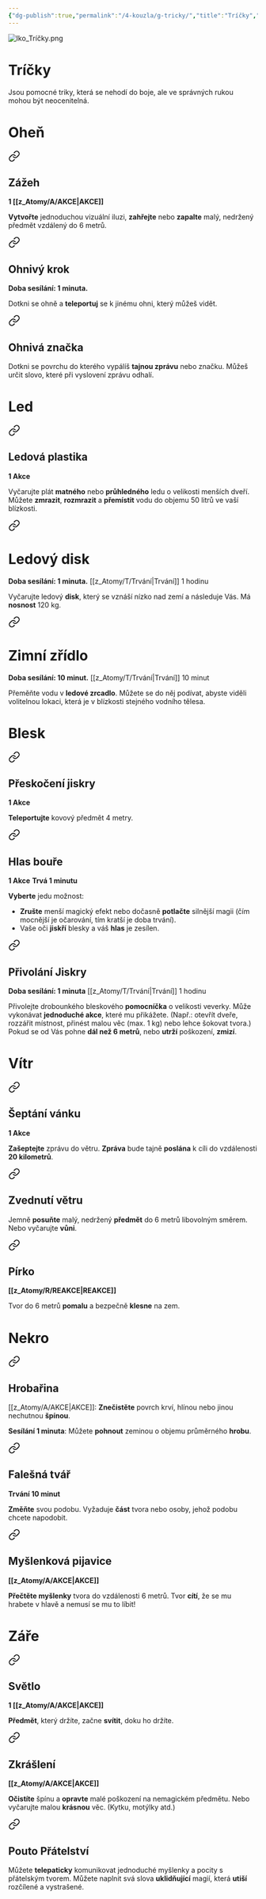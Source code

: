 ```yaml
---
{"dg-publish":true,"permalink":"/4-kouzla/g-tricky/","title":"Tríčky","noteIcon":""}
---
```


![Iko_Tríčky.png](/img/user/z_img/Iko_Tr%C3%AD%C4%8Dky.png)

# Tríčky
Jsou pomocné triky, která se nehodí do boje, ale ve správných rukou mohou být neocenitelná.

# Oheň

<div class="transclusion internal-embed is-loaded"><a class="markdown-embed-link" href="/z-atomy/z/zazeh/" aria-label="Open link"><svg xmlns="http://www.w3.org/2000/svg" width="24" height="24" viewBox="0 0 24 24" fill="none" stroke="currentColor" stroke-width="2" stroke-linecap="round" stroke-linejoin="round" class="svg-icon lucide-link"><path d="M10 13a5 5 0 0 0 7.54.54l3-3a5 5 0 0 0-7.07-7.07l-1.72 1.71"></path><path d="M14 11a5 5 0 0 0-7.54-.54l-3 3a5 5 0 0 0 7.07 7.07l1.71-1.71"></path></svg></a><div class="markdown-embed">




## Zážeh
**1 [[z_Atomy/A/AKCE\|AKCE]]**

**Vytvořte** jednoduchou vizuální iluzi, **zahřejte** nebo **zapalte** malý, nedržený předmět vzdálený do 6 metrů.

</div></div>


<div class="transclusion internal-embed is-loaded"><a class="markdown-embed-link" href="/z-atomy/o/ohnivy-krok/" aria-label="Open link"><svg xmlns="http://www.w3.org/2000/svg" width="24" height="24" viewBox="0 0 24 24" fill="none" stroke="currentColor" stroke-width="2" stroke-linecap="round" stroke-linejoin="round" class="svg-icon lucide-link"><path d="M10 13a5 5 0 0 0 7.54.54l3-3a5 5 0 0 0-7.07-7.07l-1.72 1.71"></path><path d="M14 11a5 5 0 0 0-7.54-.54l-3 3a5 5 0 0 0 7.07 7.07l1.71-1.71"></path></svg></a><div class="markdown-embed">




## Ohnivý krok
**Doba sesílání: 1 minuta.** 

Dotkni se ohně a **teleportuj** se k jinému ohni, který můžeš vidět.

</div></div>


<div class="transclusion internal-embed is-loaded"><a class="markdown-embed-link" href="/z-atomy/o/ohniva-znacka/" aria-label="Open link"><svg xmlns="http://www.w3.org/2000/svg" width="24" height="24" viewBox="0 0 24 24" fill="none" stroke="currentColor" stroke-width="2" stroke-linecap="round" stroke-linejoin="round" class="svg-icon lucide-link"><path d="M10 13a5 5 0 0 0 7.54.54l3-3a5 5 0 0 0-7.07-7.07l-1.72 1.71"></path><path d="M14 11a5 5 0 0 0-7.54-.54l-3 3a5 5 0 0 0 7.07 7.07l1.71-1.71"></path></svg></a><div class="markdown-embed">




## Ohnivá značka

Dotkni se povrchu do kterého vypálíš **tajnou zprávu** nebo značku. Můžeš určit slovo, které při vyslovení zprávu odhalí.

</div></div>


# Led

<div class="transclusion internal-embed is-loaded"><a class="markdown-embed-link" href="/z-atomy/l/ledova-plastika/" aria-label="Open link"><svg xmlns="http://www.w3.org/2000/svg" width="24" height="24" viewBox="0 0 24 24" fill="none" stroke="currentColor" stroke-width="2" stroke-linecap="round" stroke-linejoin="round" class="svg-icon lucide-link"><path d="M10 13a5 5 0 0 0 7.54.54l3-3a5 5 0 0 0-7.07-7.07l-1.72 1.71"></path><path d="M14 11a5 5 0 0 0-7.54-.54l-3 3a5 5 0 0 0 7.07 7.07l1.71-1.71"></path></svg></a><div class="markdown-embed">




## Ledová plastika
**1 Akce**

Vyčarujte plát **matného** nebo **průhledného** ledu o velikosti menších dveří. Můžete **zmrazit**, **rozmrazit** a **přemístit** vodu do objemu 50 litrů ve vaší blízkosti.

</div></div>


<div class="transclusion internal-embed is-loaded"><a class="markdown-embed-link" href="/z-atomy/l/ledovy-disk/" aria-label="Open link"><svg xmlns="http://www.w3.org/2000/svg" width="24" height="24" viewBox="0 0 24 24" fill="none" stroke="currentColor" stroke-width="2" stroke-linecap="round" stroke-linejoin="round" class="svg-icon lucide-link"><path d="M10 13a5 5 0 0 0 7.54.54l3-3a5 5 0 0 0-7.07-7.07l-1.72 1.71"></path><path d="M14 11a5 5 0 0 0-7.54-.54l-3 3a5 5 0 0 0 7.07 7.07l1.71-1.71"></path></svg></a><div class="markdown-embed">




# Ledový disk
**Doba sesílání: 1 minuta.** 
[[z_Atomy/T/Trvání\|Trvání]] 1 hodinu

Vyčarujte ledový **disk**, který se vznáší nízko nad zemí a následuje Vás. 
Má **nosnost** 120 kg.

</div></div>


<div class="transclusion internal-embed is-loaded"><a class="markdown-embed-link" href="/z-atomy/z/zimni-zridlo/" aria-label="Open link"><svg xmlns="http://www.w3.org/2000/svg" width="24" height="24" viewBox="0 0 24 24" fill="none" stroke="currentColor" stroke-width="2" stroke-linecap="round" stroke-linejoin="round" class="svg-icon lucide-link"><path d="M10 13a5 5 0 0 0 7.54.54l3-3a5 5 0 0 0-7.07-7.07l-1.72 1.71"></path><path d="M14 11a5 5 0 0 0-7.54-.54l-3 3a5 5 0 0 0 7.07 7.07l1.71-1.71"></path></svg></a><div class="markdown-embed">




# Zimní zřídlo
**Doba sesílání: 10 minut.** 
[[z_Atomy/T/Trvání\|Trvání]] 10 minut

Přeměňte vodu v **ledové zrcadlo**. Můžete se do něj podívat, abyste viděli volitelnou lokaci, která je v blízkosti stejného vodního tělesa.

</div></div>


# Blesk

<div class="transclusion internal-embed is-loaded"><a class="markdown-embed-link" href="/z-atomy/p/preskoceni-jiskry/" aria-label="Open link"><svg xmlns="http://www.w3.org/2000/svg" width="24" height="24" viewBox="0 0 24 24" fill="none" stroke="currentColor" stroke-width="2" stroke-linecap="round" stroke-linejoin="round" class="svg-icon lucide-link"><path d="M10 13a5 5 0 0 0 7.54.54l3-3a5 5 0 0 0-7.07-7.07l-1.72 1.71"></path><path d="M14 11a5 5 0 0 0-7.54-.54l-3 3a5 5 0 0 0 7.07 7.07l1.71-1.71"></path></svg></a><div class="markdown-embed">




## Přeskočení jiskry
**1 Akce** 

**Teleportujte** kovový předmět 4 metry.

</div></div>


<div class="transclusion internal-embed is-loaded"><a class="markdown-embed-link" href="/z-atomy/h/hlas-boure/" aria-label="Open link"><svg xmlns="http://www.w3.org/2000/svg" width="24" height="24" viewBox="0 0 24 24" fill="none" stroke="currentColor" stroke-width="2" stroke-linecap="round" stroke-linejoin="round" class="svg-icon lucide-link"><path d="M10 13a5 5 0 0 0 7.54.54l3-3a5 5 0 0 0-7.07-7.07l-1.72 1.71"></path><path d="M14 11a5 5 0 0 0-7.54-.54l-3 3a5 5 0 0 0 7.07 7.07l1.71-1.71"></path></svg></a><div class="markdown-embed">




## Hlas bouře
**1 Akce**
**Trvá 1 minutu**

**Vyberte** jedu možnost:
- **Zrušte** menší magický efekt nebo dočasně **potlačte** silnější magii (čím mocnější je očarování, tím kratší je doba trvání).
- Vaše oči **jiskří** blesky a váš **hlas** je zesílen.

</div></div>


<div class="transclusion internal-embed is-loaded"><a class="markdown-embed-link" href="/z-atomy/p/privolani-jiskry/" aria-label="Open link"><svg xmlns="http://www.w3.org/2000/svg" width="24" height="24" viewBox="0 0 24 24" fill="none" stroke="currentColor" stroke-width="2" stroke-linecap="round" stroke-linejoin="round" class="svg-icon lucide-link"><path d="M10 13a5 5 0 0 0 7.54.54l3-3a5 5 0 0 0-7.07-7.07l-1.72 1.71"></path><path d="M14 11a5 5 0 0 0-7.54-.54l-3 3a5 5 0 0 0 7.07 7.07l1.71-1.71"></path></svg></a><div class="markdown-embed">




## Přivolání Jiskry
**Doba sesílání: 1 minuta** 
[[z_Atomy/T/Trvání\|Trvání]] 1 hodinu

Přivolejte drobounkého bleskového **pomocníčka** o velikosti veverky. Může vykonávat **jednoduché akce**, které mu přikážete. (Např.: otevřít dveře, rozzářit místnost, přinést malou věc (max. 1 kg) nebo lehce šokovat tvora.)
Pokud se od Vás pohne **dál než 6 metrů**, nebo **utrží** poškození, **zmizí**.

</div></div>


# Vítr

<div class="transclusion internal-embed is-loaded"><a class="markdown-embed-link" href="/z-atomy/s/septani-vanku/" aria-label="Open link"><svg xmlns="http://www.w3.org/2000/svg" width="24" height="24" viewBox="0 0 24 24" fill="none" stroke="currentColor" stroke-width="2" stroke-linecap="round" stroke-linejoin="round" class="svg-icon lucide-link"><path d="M10 13a5 5 0 0 0 7.54.54l3-3a5 5 0 0 0-7.07-7.07l-1.72 1.71"></path><path d="M14 11a5 5 0 0 0-7.54-.54l-3 3a5 5 0 0 0 7.07 7.07l1.71-1.71"></path></svg></a><div class="markdown-embed">




## Šeptání vánku
**1 Akce**

**Zašeptejte** zprávu do větru. **Zpráva** bude tajně **poslána** k cíli do vzdálenosti **20 kilometrů**.

</div></div>


<div class="transclusion internal-embed is-loaded"><a class="markdown-embed-link" href="/z-atomy/z/zvednuti-vetru/" aria-label="Open link"><svg xmlns="http://www.w3.org/2000/svg" width="24" height="24" viewBox="0 0 24 24" fill="none" stroke="currentColor" stroke-width="2" stroke-linecap="round" stroke-linejoin="round" class="svg-icon lucide-link"><path d="M10 13a5 5 0 0 0 7.54.54l3-3a5 5 0 0 0-7.07-7.07l-1.72 1.71"></path><path d="M14 11a5 5 0 0 0-7.54-.54l-3 3a5 5 0 0 0 7.07 7.07l1.71-1.71"></path></svg></a><div class="markdown-embed">




## Zvednutí větru

Jemně **posuňte** malý, nedržený **předmět** do 6 metrů libovolným směrem.
Nebo vyčarujte **vůni**.

</div></div>


<div class="transclusion internal-embed is-loaded"><a class="markdown-embed-link" href="/z-atomy/p/pirko/" aria-label="Open link"><svg xmlns="http://www.w3.org/2000/svg" width="24" height="24" viewBox="0 0 24 24" fill="none" stroke="currentColor" stroke-width="2" stroke-linecap="round" stroke-linejoin="round" class="svg-icon lucide-link"><path d="M10 13a5 5 0 0 0 7.54.54l3-3a5 5 0 0 0-7.07-7.07l-1.72 1.71"></path><path d="M14 11a5 5 0 0 0-7.54-.54l-3 3a5 5 0 0 0 7.07 7.07l1.71-1.71"></path></svg></a><div class="markdown-embed">




## Pírko
**[[z_Atomy/R/REAKCE\|REAKCE]]**

Tvor do 6 metrů **pomalu** a bezpečně **klesne** na zem.

</div></div>


# Nekro

<div class="transclusion internal-embed is-loaded"><a class="markdown-embed-link" href="/z-atomy/h/hrobarina/" aria-label="Open link"><svg xmlns="http://www.w3.org/2000/svg" width="24" height="24" viewBox="0 0 24 24" fill="none" stroke="currentColor" stroke-width="2" stroke-linecap="round" stroke-linejoin="round" class="svg-icon lucide-link"><path d="M10 13a5 5 0 0 0 7.54.54l3-3a5 5 0 0 0-7.07-7.07l-1.72 1.71"></path><path d="M14 11a5 5 0 0 0-7.54-.54l-3 3a5 5 0 0 0 7.07 7.07l1.71-1.71"></path></svg></a><div class="markdown-embed">




## Hrobařina 

[[z_Atomy/A/AKCE\|AKCE]]: **Znečistěte** povrch krví, hlínou nebo jinou nechutnou **špínou**.

**Sesílání 1 minuta**: Můžete **pohnout** zeminou o objemu průměrného **hrobu**.

</div></div>


<div class="transclusion internal-embed is-loaded"><a class="markdown-embed-link" href="/z-atomy/f/falesna-tvar/" aria-label="Open link"><svg xmlns="http://www.w3.org/2000/svg" width="24" height="24" viewBox="0 0 24 24" fill="none" stroke="currentColor" stroke-width="2" stroke-linecap="round" stroke-linejoin="round" class="svg-icon lucide-link"><path d="M10 13a5 5 0 0 0 7.54.54l3-3a5 5 0 0 0-7.07-7.07l-1.72 1.71"></path><path d="M14 11a5 5 0 0 0-7.54-.54l-3 3a5 5 0 0 0 7.07 7.07l1.71-1.71"></path></svg></a><div class="markdown-embed">




## Falešná tvář 
**Trvání 10 minut**

**Změňte** svou podobu. Vyžaduje **část** tvora nebo osoby, jehož podobu chcete napodobit.

</div></div>


<div class="transclusion internal-embed is-loaded"><a class="markdown-embed-link" href="/z-atomy/m/myslenkova-pijavice/" aria-label="Open link"><svg xmlns="http://www.w3.org/2000/svg" width="24" height="24" viewBox="0 0 24 24" fill="none" stroke="currentColor" stroke-width="2" stroke-linecap="round" stroke-linejoin="round" class="svg-icon lucide-link"><path d="M10 13a5 5 0 0 0 7.54.54l3-3a5 5 0 0 0-7.07-7.07l-1.72 1.71"></path><path d="M14 11a5 5 0 0 0-7.54-.54l-3 3a5 5 0 0 0 7.07 7.07l1.71-1.71"></path></svg></a><div class="markdown-embed">




## Myšlenková pijavice
**[[z_Atomy/A/AKCE\|AKCE]]**

**Přečtěte myšlenky** tvora do vzdálenosti 6 metrů. Tvor **cítí**, že se mu hrabete v hlavě a nemusí se mu to líbit!

</div></div>


# Záře

<div class="transclusion internal-embed is-loaded"><a class="markdown-embed-link" href="/z-atomy/s/svetlo/" aria-label="Open link"><svg xmlns="http://www.w3.org/2000/svg" width="24" height="24" viewBox="0 0 24 24" fill="none" stroke="currentColor" stroke-width="2" stroke-linecap="round" stroke-linejoin="round" class="svg-icon lucide-link"><path d="M10 13a5 5 0 0 0 7.54.54l3-3a5 5 0 0 0-7.07-7.07l-1.72 1.71"></path><path d="M14 11a5 5 0 0 0-7.54-.54l-3 3a5 5 0 0 0 7.07 7.07l1.71-1.71"></path></svg></a><div class="markdown-embed">




## Světlo
**1 [[z_Atomy/A/AKCE\|AKCE]]**

**Předmět**, který držíte, začne **svítit**, doku ho držíte.

</div></div>


<div class="transclusion internal-embed is-loaded"><a class="markdown-embed-link" href="/z-atomy/z/zkrasleni/" aria-label="Open link"><svg xmlns="http://www.w3.org/2000/svg" width="24" height="24" viewBox="0 0 24 24" fill="none" stroke="currentColor" stroke-width="2" stroke-linecap="round" stroke-linejoin="round" class="svg-icon lucide-link"><path d="M10 13a5 5 0 0 0 7.54.54l3-3a5 5 0 0 0-7.07-7.07l-1.72 1.71"></path><path d="M14 11a5 5 0 0 0-7.54-.54l-3 3a5 5 0 0 0 7.07 7.07l1.71-1.71"></path></svg></a><div class="markdown-embed">




## Zkrášlení 
**[[z_Atomy/A/AKCE\|AKCE]]**

**Očistíte** špínu a **opravte** malé poškození na nemagickém předmětu.
Nebo vyčarujte malou **krásnou** věc. (Kytku, motýlky atd.)

</div></div>


<div class="transclusion internal-embed is-loaded"><a class="markdown-embed-link" href="/z-atomy/p/pouto-pratelstvi/" aria-label="Open link"><svg xmlns="http://www.w3.org/2000/svg" width="24" height="24" viewBox="0 0 24 24" fill="none" stroke="currentColor" stroke-width="2" stroke-linecap="round" stroke-linejoin="round" class="svg-icon lucide-link"><path d="M10 13a5 5 0 0 0 7.54.54l3-3a5 5 0 0 0-7.07-7.07l-1.72 1.71"></path><path d="M14 11a5 5 0 0 0-7.54-.54l-3 3a5 5 0 0 0 7.07 7.07l1.71-1.71"></path></svg></a><div class="markdown-embed">




## Pouto Přátelství

Můžete **telepaticky** komunikovat jednoduché myšlenky a pocity s přátelským tvorem.
Můžete naplnit svá slova **uklidňující** magií, která **utiší** rozčílené a vystrašené.

</div></div>


